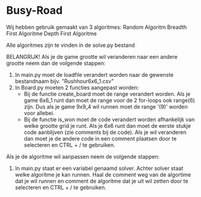 # Busy-Road

Wij hebben gebruik gemaakt van 3 algoritmes: 
    Random Algoritm 
    Breadth First Algoritme
    Depth First Algoritme

Alle algoritmes zijn te vinden in de solve.py bestand

BELANGRIJK!
Als je de game grootte wil veranderen naar een andere grootte neem dan de volgende stappen:
1. In main.py moet de loadfile verandert worden naar de gewenste bestandnaam bijv. "Rushhour6x6_1.csv"
2. In Board.py moeten 2 functies aangepast worden:
    - Bij de functie create_board moet de range verandert worden. Als je game 6x6_1 runt dan moet de range voor de
    2 for-loops ook range(6) zijn. Dus als je game 9x9_4 wil runnen moet de range '(9)' worden voor allebei.
    - Bij de functie is_won moet de code verandert worden afhankelijk van welke grootte grid je runt. Als je 6x6 runt
    dan moet de eerste stukje code aanblijven (zie comments bij de code). Als je wil veranderen dan moet je de andere code in een comment plaatsen door te selecteren en CTRL + / te gebruiken.

Als je de algoritme wil aanpassen neem de volgende stappen:
1. In main.py staat er een variabel genaamd solver. Achter solver staat welke algoritme je kan runnen. Haal de comment weg
van de algortime dat je wil runnen en comment de algoritme dat je uit wil zetten door te selecteren en CTRL + / te gebruiken.